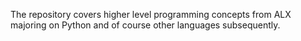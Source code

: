 The repository covers higher level programming concepts from ALX majoring on Python and of course other languages subsequently.
